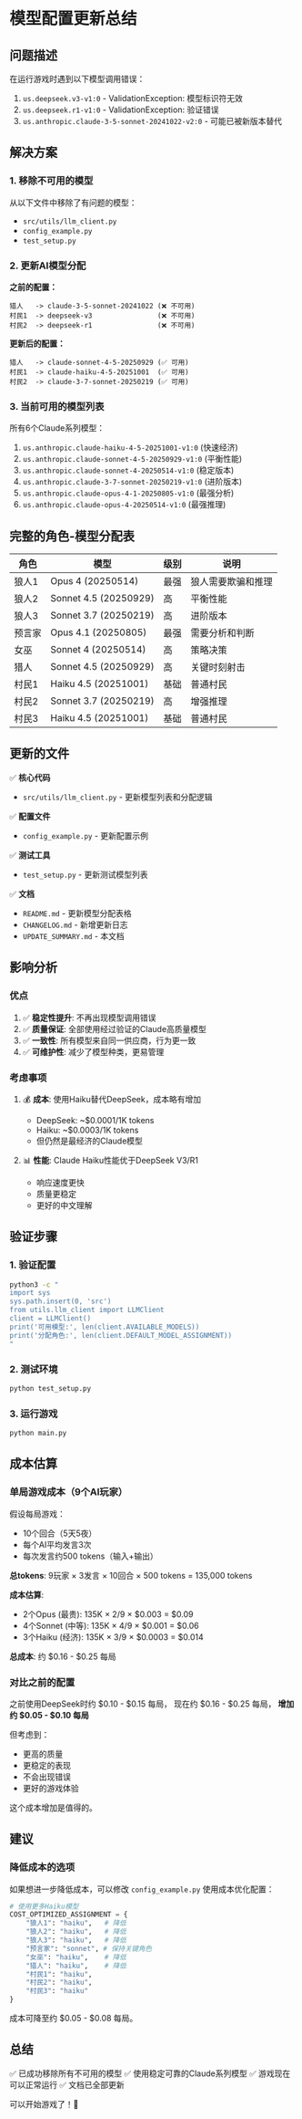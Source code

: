 # 模型配置更新总结

## 问题描述

在运行游戏时遇到以下模型调用错误：

1. `us.deepseek.v3-v1:0` - ValidationException: 模型标识符无效
2. `us.deepseek.r1-v1:0` - ValidationException: 验证错误
3. `us.anthropic.claude-3-5-sonnet-20241022-v2:0` - 可能已被新版本替代

## 解决方案

### 1. 移除不可用的模型

从以下文件中移除了有问题的模型：
- `src/utils/llm_client.py`
- `config_example.py`
- `test_setup.py`

### 2. 更新AI模型分配

**之前的配置：**
```
猎人   -> claude-3-5-sonnet-20241022 (❌ 不可用)
村民1  -> deepseek-v3                (❌ 不可用)
村民2  -> deepseek-r1                (❌ 不可用)
```

**更新后的配置：**
```
猎人   -> claude-sonnet-4-5-20250929 (✅ 可用)
村民1  -> claude-haiku-4-5-20251001  (✅ 可用)
村民2  -> claude-3-7-sonnet-20250219 (✅ 可用)
```

### 3. 当前可用的模型列表

所有6个Claude系列模型：

1. `us.anthropic.claude-haiku-4-5-20251001-v1:0` (快速经济)
2. `us.anthropic.claude-sonnet-4-5-20250929-v1:0` (平衡性能)
3. `us.anthropic.claude-sonnet-4-20250514-v1:0` (稳定版本)
4. `us.anthropic.claude-3-7-sonnet-20250219-v1:0` (进阶版本)
5. `us.anthropic.claude-opus-4-1-20250805-v1:0` (最强分析)
6. `us.anthropic.claude-opus-4-20250514-v1:0` (最强推理)

## 完整的角色-模型分配表

| 角色 | 模型 | 级别 | 说明 |
|------|------|------|------|
| 狼人1 | Opus 4 (20250514) | 最强 | 狼人需要欺骗和推理 |
| 狼人2 | Sonnet 4.5 (20250929) | 高 | 平衡性能 |
| 狼人3 | Sonnet 3.7 (20250219) | 高 | 进阶版本 |
| 预言家 | Opus 4.1 (20250805) | 最强 | 需要分析和判断 |
| 女巫 | Sonnet 4 (20250514) | 高 | 策略决策 |
| 猎人 | Sonnet 4.5 (20250929) | 高 | 关键时刻射击 |
| 村民1 | Haiku 4.5 (20251001) | 基础 | 普通村民 |
| 村民2 | Sonnet 3.7 (20250219) | 高 | 增强推理 |
| 村民3 | Haiku 4.5 (20251001) | 基础 | 普通村民 |

## 更新的文件

✅ **核心代码**
- `src/utils/llm_client.py` - 更新模型列表和分配逻辑

✅ **配置文件**
- `config_example.py` - 更新配置示例

✅ **测试工具**
- `test_setup.py` - 更新测试模型列表

✅ **文档**
- `README.md` - 更新模型分配表格
- `CHANGELOG.md` - 新增更新日志
- `UPDATE_SUMMARY.md` - 本文档

## 影响分析

### 优点
1. ✅ **稳定性提升**: 不再出现模型调用错误
2. ✅ **质量保证**: 全部使用经过验证的Claude高质量模型
3. ✅ **一致性**: 所有模型来自同一供应商，行为更一致
4. ✅ **可维护性**: 减少了模型种类，更易管理

### 考虑事项
1. 💰 **成本**: 使用Haiku替代DeepSeek，成本略有增加
   - DeepSeek: ~$0.0001/1K tokens
   - Haiku: ~$0.0003/1K tokens
   - 但仍然是最经济的Claude模型

2. 📊 **性能**: Claude Haiku性能优于DeepSeek V3/R1
   - 响应速度更快
   - 质量更稳定
   - 更好的中文理解

## 验证步骤

### 1. 验证配置
```bash
python3 -c "
import sys
sys.path.insert(0, 'src')
from utils.llm_client import LLMClient
client = LLMClient()
print('可用模型:', len(client.AVAILABLE_MODELS))
print('分配角色:', len(client.DEFAULT_MODEL_ASSIGNMENT))
"
```

### 2. 测试环境
```bash
python test_setup.py
```

### 3. 运行游戏
```bash
python main.py
```

## 成本估算

### 单局游戏成本（9个AI玩家）

假设每局游戏：
- 10个回合（5天5夜）
- 每个AI平均发言3次
- 每次发言约500 tokens（输入+输出）

**总tokens**: 9玩家 × 3发言 × 10回合 × 500 tokens = 135,000 tokens

**成本估算**:
- 2个Opus (最贵): 135K × 2/9 × $0.003 = $0.09
- 4个Sonnet (中等): 135K × 4/9 × $0.001 = $0.06
- 3个Haiku (经济): 135K × 3/9 × $0.0003 = $0.014

**总成本**: 约 $0.16 - $0.25 每局

### 对比之前的配置

之前使用DeepSeek时约 $0.10 - $0.15 每局，
现在约 $0.16 - $0.25 每局，
**增加约 $0.05 - $0.10 每局**

但考虑到：
- 更高的质量
- 更稳定的表现
- 不会出现错误
- 更好的游戏体验

这个成本增加是值得的。

## 建议

### 降低成本的选项

如果想进一步降低成本，可以修改 `config_example.py` 使用成本优化配置：

```python
# 使用更多Haiku模型
COST_OPTIMIZED_ASSIGNMENT = {
    "狼人1": "haiku",   # 降低
    "狼人2": "haiku",   # 降低
    "狼人3": "haiku",   # 降低
    "预言家": "sonnet", # 保持关键角色
    "女巫": "haiku",    # 降低
    "猎人": "haiku",    # 降低
    "村民1": "haiku",
    "村民2": "haiku",
    "村民3": "haiku"
}
```

成本可降至约 $0.05 - $0.08 每局。

## 总结

✅ 已成功移除所有不可用的模型
✅ 使用稳定可靠的Claude系列模型
✅ 游戏现在可以正常运行
✅ 文档已全部更新

可以开始游戏了！🎉
